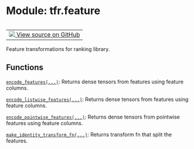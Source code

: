 <div itemscope itemtype="http://developers.google.com/ReferenceObject">
<meta itemprop="name" content="tfr.feature" />
<meta itemprop="path" content="Stable" />
</div>

# Module: tfr.feature

<table class="tfo-notebook-buttons tfo-api" align="left">

<td>
  <a target="_blank" href="https://github.com/tensorflow/ranking/tree/master/tensorflow_ranking/python/feature.py">
    <img src="https://www.tensorflow.org/images/GitHub-Mark-32px.png" />
    View source on GitHub
  </a>
</td></table>

Feature transformations for ranking library.

## Functions

[`encode_features(...)`](../tfr/feature/encode_features.md): Returns dense
tensors from features using feature columns.

[`encode_listwise_features(...)`](../tfr/feature/encode_listwise_features.md):
Returns dense tensors from features using feature columns.

[`encode_pointwise_features(...)`](../tfr/feature/encode_pointwise_features.md):
Returns dense tensors from pointwise features using feature columns.

[`make_identity_transform_fn(...)`](../tfr/feature/make_identity_transform_fn.md):
Returns transform fn that split the features.
